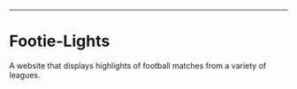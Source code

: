 <hr>
<h1>Footie-Lights</h1>
<p>A website that displays highlights of football matches from a variety of leagues.</p>